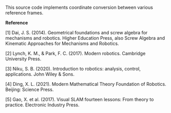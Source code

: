 This source code implements coordinate conversion between various reference frames.


**Reference**

[1]  Dai, J. S. (2014). Geometrical foundations and screw algebra for mechanisms and robotics. Higher Education Press, also Screw Algebra and Kinematic Approaches for Mechanisms and Robotics.

[2] Lynch, K. M., & Park, F. C. (2017). Modern robotics. Cambridge University Press.

[3] Niku, S. B. (2020). Introduction to robotics: analysis, control, applications. John Wiley & Sons.

[4] Ding, X. L. (2021). Modern Mathematical Theory Foundation of Robotics. Beijing: Science Press.

[5] Gao, X. et al. (2017). Visual SLAM fourteen lessons: From theory to practice. Electronic Industry Press.

